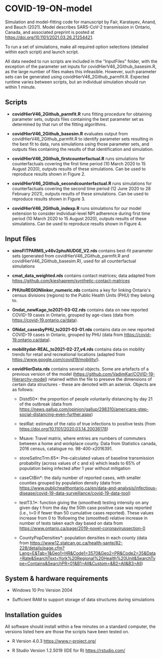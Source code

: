 # COVID-19-ON-model

Simulation and model-fitting code for manuscript by Fair, Karatayev, Anand, and Bauch (2021). Model describes SARS-CoV-2 transmission in Ontario, Canada, and associated preprint is posted at https://doi.org/10.1101/2021.03.26.21254421. 

To run a set of simulations, make all required option selections (detailed within each script) and launch script.

All data needed to run scripts are included in the "InputFiles" folder, with the exception of the parameter set inputs for covidHierV46_2Github_basesim.R, as the large number of files makes this infeasible. However, such parameter sets can be generated using covidHierV46_2Github_parmfit.R. Expected runtime varies between scripts, but an individual simulation should run within 1 minute.

## Scripts

* **covidHierV46_2Github_parmfit.R** runs fitting procedure for obtaining parameter sets, outputs files containing the best parameter set as determined by that run of the fitting algorithms.

* **covidHierV46_2Github_basesim.R** evaluates output from covidHierV46_2Github_parmfit.R to identify parameter sets resulting in the best fit to data, runs simulations using those parameter sets, and outputs files containing the results of that identification and simulation.

* **covidHierV46_2Github_firstcounterfactual.R** runs simulations for counterfactuals covering the first time period (10 March 2020 to 15 August 2020), outputs results of these simulations. Can be used to reproduce results shown in Figure 2.

* **covidHierV46_2Github_secondcounterfactual.R** runs simulations for counterfactuals covering the second time period (12 June 2020 to 28 February 2021), outputs results of these simulations. Can be used to reproduce results shown in Figure 3.

* **covidHierV46_2Github_indexp.R** runs simulations for our model extension to consider individual-level NPI adherence during first time period (10 March 2020 to 15 August 2020), outputs results of these simulations. Can be used to reproduce results shown in Figure 4.


## Input files

* **simsFITPARMS_v46v2phuNUDGE_V2.rds** contains best-fit parameter sets (generated from covidHierV46_2Github_parmfit.R and covidHierV46_2Github_basesim.R), used for all counterfactual simulations

* **cmat_data_weighted.rds** contains contact matrices; data adapted from https://github.com/kieshaprem/synthetic-contact-matrices

* **PHUtoREGIONlinker_numeric.rds** contains a key for linking Ontario's census divisions (regions) to the Public Health Units (PHU) they belong to.

* **Ondat_newKage_to2021-03-02.rds** contains data on new reported COVID-19 cases in Ontario, grouped by age-class (data from https://covid-19.ontario.ca/data).

* **ONdat_casesbyPHU_to2021-03-01.rds** contains data on new reported COVID-19 cases in Ontario, grouped by PHU (data from https://covid-19.ontario.ca/data).

* **mobilitydat-REAL_to2021-02-27_v4.rds** contains data on mobility trends for retail and recreational locations (adapted from https://www.google.com/covid19/mobility/).

* **covidHierData.rds** contains several objects. Some are artefacts of a previous version of the model (https://github.com/VadimKar/COVID-19-Hierarchy-model) retained within the file to preseve the dimensions of certain data structures - these are denoted with an asterisk. Objects are as follows:

  * Distd50*: the proportion of people voluntarily distancing by day 21 of the outbreak (data from https://news.gallup.com/opinion/gallup/298310/americans-step-social-distancing-even-further.aspx)

  * testRat: estimate of the ratio of true infections to positive tests (from https://doi.org/10.1101/2020.03.14.20036178)

  * Msave: Travel matrix, where entries are numbers of commuters between a home and workplace county. Data from Statistics canada, 2016 census, catalogue no. 98-400-x2016391.

  * storeSatIncTrm.65*: Pre-calculated values of baseline transmission probability (across values of c and xi) which leads to 65% of population being infected after 1 year without mitigation

  * caseCtBin*: the daily number of reported cases, with smaller counties grouped by population density (data from https://www.publichealthontario.ca/en/data-and-analysis/infectious-disease/covid-19-data-surveillance/covid-19-data-tool)

  * testT3.1*: function giving the (smoothed) testing intensity on any given day t from the day the 50th case positive case was reported (i.e., t=0 if fewer than 50 cumulative cases reported). These values increase from 0 to 1following the (smoothed) relative increase in number of tests taken each day based on data from https://www.ontario.ca/page/2019-novel-coronavirussection-0

  * CountyPopDensities*: population densities in each county (data from https://www12.statcan.gc.ca/health-sante/82-228/details/page.cfm?Lang=E&Tab=1&Geo1=HR&Code1=3570&Geo2=PR&Code2=35&Data=Rate&SearchText=York%20Regional%20Health%20Unit&SearchType=Contains&SearchPR=01&B1=All&Custom=&B2=All&B3=All)

## System & hardware requirements

 * Windows 10 Pro Version 2004

 * Sufficient RAM to support storage of data structures during simulations

## Installation guides

All software should install within a few minutes on a standard computer, the versions listed here are those the scripts have been tested on.

 * R Version 4.0.3 https://www.r-project.org/

 * R Studio Version 1.2.5019 (IDE for R) https://rstudio.com/ 

